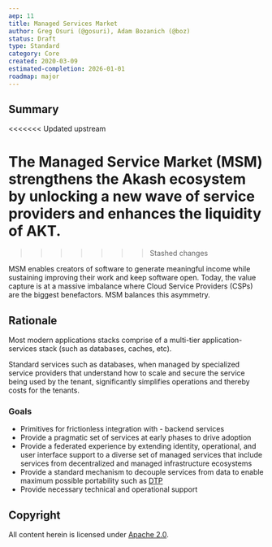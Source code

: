 ```yaml
---
aep: 11
title: Managed Services Market
author: Greg Osuri (@gosuri), Adam Bozanich (@boz)
status: Draft
type: Standard
category: Core
created: 2020-03-09
estimated-completion: 2026-01-01
roadmap: major
---
```


## Summary

<<<<<<< Updated upstream

The Managed Service Market (MSM) strengthens the Akash ecosystem by unlocking a new wave of service providers and enhances the liquidity of AKT.
=======
>>>>>>> Stashed changes

MSM enables creators of software to generate meaningful income while sustaining improving their work and keep software open. Today, the value capture is at a massive imbalance where Cloud Service Providers (CSPs) are the biggest benefactors. MSM balances this asymmetry.

## Rationale

Most modern applications stacks comprise of a multi-tier application-services stack (such as databases, caches, etc). 

Standard services such as databases, when managed by specialized service providers that understand how to scale and secure the service being used by the tenant, significantly simplifies operations and thereby costs for the tenants.

### Goals

- Primitives for frictionless integration with - backend services
- Provide a pragmatic set of services at early phases to drive adoption
- Provide a federated experience by extending identity, operational, and user interface support to a diverse set of managed services that include services from decentralized and managed infrastructure ecosystems
- Provide a standard mechanism to decouple services from data to enable maximum possible portability such as [DTP](https://datatransferproject.dev)
- Provide necessary technical and operational support 

## Copyright

All content herein is licensed under [Apache 2.0](https://www.apache.org/licenses/LICENSE-2.0).
